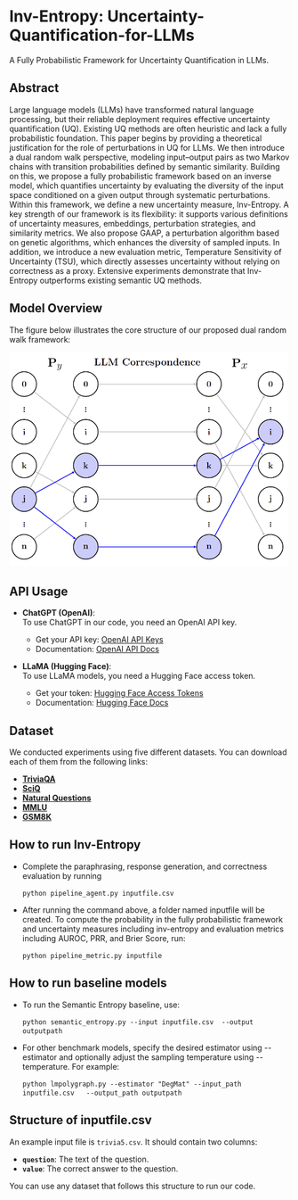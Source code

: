 
# Inv-Entropy: Uncertainty-Quantification-for-LLMs
A Fully Probabilistic Framework for Uncertainty Quantification in LLMs.
## Abstract
Large language models (LLMs) have transformed natural language processing, but their reliable deployment requires effective uncertainty quantification (UQ). Existing UQ methods are often heuristic and lack a fully probabilistic foundation. This paper begins by providing a theoretical justification for the role of perturbations in UQ for LLMs. We then introduce a dual random walk perspective, modeling input–output pairs as two Markov chains with transition probabilities defined by semantic similarity. Building on this, we propose a fully probabilistic framework based on an inverse model, which quantifies uncertainty by evaluating the diversity of the input space conditioned on a given output through systematic perturbations. Within this framework, we define a new uncertainty measure, Inv-Entropy. A key strength of our framework is its flexibility: it supports various definitions of uncertainty measures, embeddings, perturbation strategies, and similarity metrics. We also propose GAAP, a perturbation algorithm based on genetic algorithms, which enhances the diversity of sampled inputs. In addition, we introduce a new evaluation metric, Temperature Sensitivity of Uncertainty (TSU), which directly assesses uncertainty without relying on correctness as a proxy. Extensive experiments demonstrate that Inv-Entropy outperforms existing semantic UQ methods.


## Model Overview

The figure below illustrates the core structure of our proposed dual random walk framework:

<img src="images/dual_random_walk.png" alt="Dual Random Walk" width="500"/>


## API Usage
- **ChatGPT (OpenAI)**:  
  To use ChatGPT in our code, you need an OpenAI API key.  
  - Get your API key: [OpenAI API Keys](https://platform.openai.com/settings/organization/api-keys)  
  - Documentation: [OpenAI API Docs](https://platform.openai.com/docs)

- **LLaMA (Hugging Face)**:  
  To use LLaMA models, you need a Hugging Face access token.  
  - Get your token: [Hugging Face Access Tokens](https://huggingface.co/settings/tokens)  
  - Documentation: [Hugging Face Docs](https://huggingface.co/docs)

## Dataset
We conducted experiments using five different datasets. You can download each of them from the following links:

- **[TriviaQA](https://huggingface.co/datasets/mandarjoshi/trivia_qa)**  
- **[SciQ](https://huggingface.co/datasets/allenai/sciq)**  
- **[Natural Questions](https://huggingface.co/datasets/lighteval/natural_questions_clean)**  
- **[MMLU](https://huggingface.co/datasets/cais/mmlu)**  
- **[GSM8K](https://huggingface.co/datasets/openai/gsm8k)**


## How to run Inv-Entropy
  - Complete the paraphrasing, response generation, and correctness evaluation by running
    ```
    python pipeline_agent.py inputfile.csv
    ```
  - After running the command above, a folder named inputfile will be created. To compute the probability in the fully probabilistic framework and uncertainty measures including inv-entropy and evaluation metrics including AUROC, PRR, and Brier Score, run:
    ```
    python pipeline_metric.py inputfile
    ```
    
## How to run baseline models
  - To run the Semantic Entropy baseline, use:
    ```
    python semantic_entropy.py --input inputfile.csv  --output outputpath
    ```
  - For other benchmark models, specify the desired estimator using --estimator and optionally adjust the sampling temperature using --temperature. For example:
    ```
    python lmpolygraph.py --estimator "DegMat" --input_path inputfile.csv   --output_path outputpath
    ```
    
## Structure of inputfile.csv
An example input file is `trivia5.csv`. It should contain two columns:
- **`question`**: The text of the question.  
- **`value`**: The correct answer to the question.

You can use any dataset that follows this structure to run our code.



